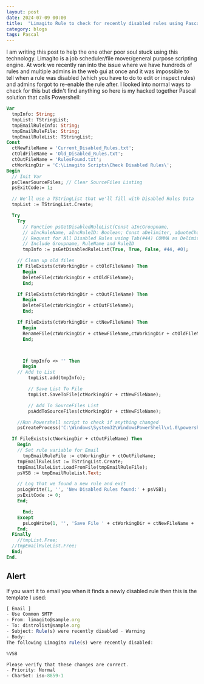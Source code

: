 ```yaml
---
layout: post
date: 2024-07-09 00:00
title:  "Limagito Rule to check for recently disabled rules using Pascal"
category: blogs
tags: Pascal
---
```


I am writing this post to help the one other poor soul stuck using this technology. Limagito is a job scheduler/file mover/general purpose scripting engine. At work we recently ran into the issue where we have hundreds of rules and multiple admins in the web gui at once and it was impossible to tell when a rule was disabled (which you have to do to edit or inspect rules) and admins forgot to re-enable the rule after. I looked into normal ways to check for this but didn't find anything so here is my hacked together Pascal solution that calls Powershell:

```pascal
Var
  tmpInfo: String;
  tmpList: TStringList;
  tmpEmailRuleInfo: String;
  tmpEmailRuleFile: String;
  tmpEmailRuleList: TStringList;
Const
  ctNewFileName = 'Current_Disabled_Rules.txt';
  ctOldFileName = 'Old_Disabled_Rules.txt';
  ctOutFileName = 'RulesFound.txt';
  ctWorkingDir = 'C:\Limagito Scripts\Check Disabled Rules\';
Begin
  // Init Var
  psClearSourceFiles; // Clear SourceFiles Listing
  psExitCode:= 1;

  // We'll use a TStringList that we'll fill with Disabled Rules Data
  tmpList := TStringList.Create;

  Try
    Try
      // Function psGetDisabledRuleList(Const aIncGroupname,
      // aIncRuleName, aIncRuleID: Boolean; Const aDelimiter, aQuoteChar: Char): String;
      // Request for All Disabled Rules using Tab(#44) COMMA as Delimiter
      // Include Groupname, RuleName and RuleID
      tmpInfo := psGetDisabledRuleList(True, True, False, #44, #0);

    // Clean up old files
    If FileExists(ctWorkingDir + ctOldFileName) Then
      Begin
      DeleteFile(ctWorkingDir + ctOldFileName);
      End;

    If FileExists(ctWorkingDir + ctOutFileName) Then
      Begin
      DeleteFile(ctWorkingDir + ctOutFileName);
      End;

    If FileExists(ctWorkingDir + ctNewFileName) Then
      Begin
      RenameFile(ctWorkingDir + ctNewFileName,ctWorkingDir + ctOldFileName);
      End;



      If tmpInfo <> '' Then
      Begin
    // Add to List
        tmpList.add(tmpInfo);

        // Save List To File
        tmpList.SaveToFile(ctWorkingDir + ctNewFileName);

        // Add To SourceFiles List
        psAddToSourceFiles(ctWorkingDir + ctNewFileName);

    //Run Powershell script to check if anything changed
    psCreateProcess('C:\Windows\System32\WindowsPowerShell\v1.0\powershell.exe','powershell.exe .\DiffTest.ps1','C:\Limagito Scripts\Check Disabled Rules\',1,True);

  If FileExists(ctWorkingDir + ctOutFileName) Then
    Begin
    // Set rule variable for Email
      tmpEmailRuleFile := ctWorkingDir + ctOutFileName;
    tmpEmailRuleList := TStringList.Create;
    tmpEmailRuleList.LoadFromFile(tmpEmailRuleFile);
    psVSB := tmpEmailRuleList.Text;

    // Log that we found a new rule and exit
    psLogWrite(1, '', 'New Disabled Rules found:' + psVSB);
    psExitCode := 0;
    End;

      End;
    Except
      psLogWrite(1, '', 'Save File ' + ctWorkingDir + ctNewFileName + ' Exception');
    End;
  Finally
    //tmpList.Free;
  //tmpEmailRuleList.Free;
  End;
End.
```

Alert
------------
If you want it to email you when it finds a newly disabled rule then this is the template I used:

```js
[ Email ]
- Use Common SMTP
- From: limagito@sample.org
- To: distrolist@sample.org
- Subject: Rule(s) were recently disabled - Warning
- Body:
The following Limagito rule(s) were recently disabled:

%VSB

Please verify that these changes are correct.
- Priority: Normal
- CharSet: iso-8859-1
```
